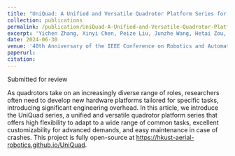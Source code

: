 ```yaml
---
title: "UniQuad: A Unified and Versatile Quadrotor Platform Series for UAV Research and Application"
collection: publications
permalink: /publication/UniQuad-A-Unified-and-Versatile-Quadrotor-Platform-Series-for-UAV-Research-and-Application  	
excerpt: 'Yichen Zhang, Xinyi Chen, Peize Liu, Junzhe Wang, Hetai Zou, Shaojie Shen'
date: 2024-06-30
venue: '40th Anniversary of the IEEE Conference on Robotics and Automation (ICRA-X40)'
paperurl: 
citation: 
---
```


Submitted for review

As quadrotors take on an increasingly diverse range of roles, researchers often need to develop new hardware platforms tailored for specific tasks, introducing significant engineering overhead. In this article, we introduce the UniQuad series, a unified and versatile quadrotor platform series that offers high flexibility to adapt to a wide range of common tasks, excellent customizability for advanced demands, and easy maintenance in case of crashes. This project is fully open-source at https://hkust-aerial-robotics.github.io/UniQuad.

<!-- [Download paper here](https://arxiv.org/pdf/2403.08365) -->

<!-- Recommended citation: X. Chen, Y. Zhang, B. Zhou, and S. Shen, ‘APACE: Agile and Perception-Aware Trajectory Generation for Quadrotor Flights’, arXiv preprint arXiv:2403. 08365, 2024. -->